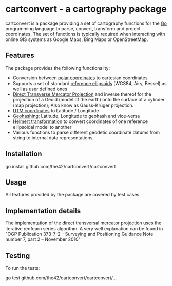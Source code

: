 cartconvert - a cartography package
===================================

cartconvert is a package providing a set of cartography functions for the
[Go](http://golang.org/) programming language to parse, convert, transform and
project coordinates. The set of functions is typically required when interacting
with online GIS systems as Google Maps, Bing Maps or OpenStreetMap.

Features
--------

The package provides the following functionality:

* Conversion between [polar
  coordinates](http://en.wikipedia.org/wiki/Polar_coordinate_system) to
  cartesian coordinates
* Supports a set of standard [reference
  ellipsoids](http://en.wikipedia.org/wiki/Reference_ellipsoid) (WGS84, Airy,
  Bessel) as well as user defined ones
* [Direct Transverse Mercator
  Projection](http://en.wikipedia.org/wiki/Transverse_Mercator_projection) and
  inverse thereof for the projection of a Geoid (model of the earth) onto the
  surface of a cylinder (map projection); Also know as Gauss-Krüger projection.
* [UTM coordinates](http://en.wikipedia.org/wiki/UTM_coordinate_system) to
  Latitude / Longitude
* [Geohashing:](http://en.wikipedia.org/wiki/Geohash) Latitude, Longitude to
  geohash and vice-versa
* [Helmert transformation](http://en.wikipedia.org/wiki/Helmert_transformation)
  to convert coordinates of one reference ellipsoidal model to another
* Various functions to parse different geodetic coordinate datums from string to
  internal data representations


Installation
------------

  go install github.com/the42/cartconvert/cartconvert


Usage
-----

All features provided by the package are covered by test cases.


Implementation details
----------------------
The implementation of the direct transversal mercator projection uses the
iterative redfearn series algorithm. A very well explanation can be found in
"OGP Publication 373-7-2 – Surveying and Positioning Guidance Note number 7,
part 2 – November 2010"


Testing
-------

To run the tests:

  go test github.com/the42/cartconvert/cartconvert/...
